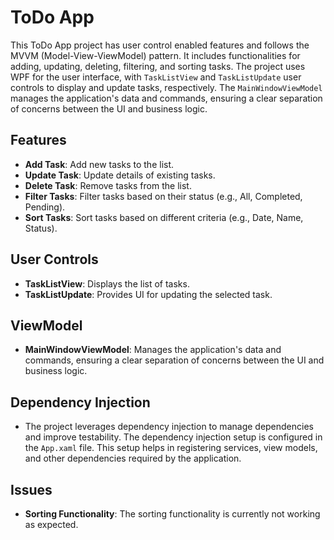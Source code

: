 # ToDo App

This ToDo App project has user control enabled features and follows the MVVM (Model-View-ViewModel) pattern. It includes functionalities for adding, updating, deleting, filtering, and sorting tasks. The project uses WPF for the user interface, with `TaskListView` and `TaskListUpdate` user controls to display and update tasks, respectively. The `MainWindowViewModel` manages the application's data and commands, ensuring a clear separation of concerns between the UI and business logic.

## Features

- **Add Task**: Add new tasks to the list.
- **Update Task**: Update details of existing tasks.
- **Delete Task**: Remove tasks from the list.
- **Filter Tasks**: Filter tasks based on their status (e.g., All, Completed, Pending).
- **Sort Tasks**: Sort tasks based on different criteria (e.g., Date, Name, Status).

## User Controls

- **TaskListView**: Displays the list of tasks.
- **TaskListUpdate**: Provides UI for updating the selected task.

## ViewModel

- **MainWindowViewModel**: Manages the application's data and commands, ensuring a clear separation of concerns between the UI and business logic.
  
## Dependency Injection
- The project leverages dependency injection to manage dependencies and improve testability. The dependency injection setup is configured in the `App.xaml` file. This setup helps in registering services, view models, and other dependencies required by the application.

## Issues

- **Sorting Functionality**: The sorting functionality is currently not working as expected.

